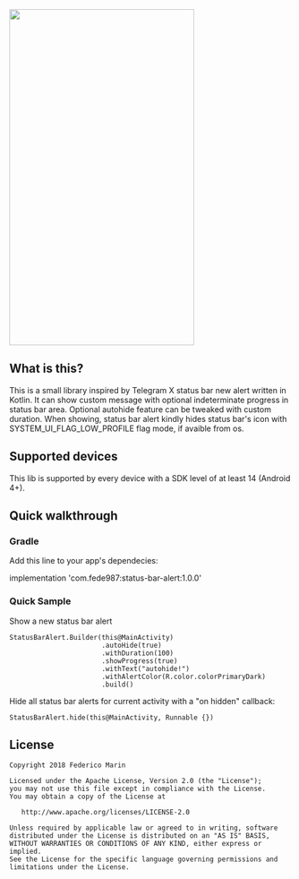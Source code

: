 <img src="https://github.com/fede87/StatusBarAlert/raw/master/status_bar_alert_demo.gif" width="330" height="600" />

## What is this?

This is a small library inspired by Telegram X status bar new alert written in Kotlin.
It can show custom message with optional indeterminate progress in status bar area.
Optional autohide feature can be tweaked with custom duration.
When showing, status bar alert kindly hides status bar's icon with SYSTEM_UI_FLAG_LOW_PROFILE flag mode, if avaible from os.

## Supported devices

This lib is supported by every device with a SDK level of at least 14 (Android 4+).


## Quick walkthrough

### Gradle

Add this line to your app's dependecies:

implementation 'com.fede987:status-bar-alert:1.0.0'

### Quick Sample

Show a new status bar alert

```
StatusBarAlert.Builder(this@MainActivity)
                       .autoHide(true)
                       .withDuration(100)
                       .showProgress(true)
                       .withText("autohide!")
                       .withAlertColor(R.color.colorPrimaryDark)
                       .build()
```

Hide all status bar alerts for current activity with a "on hidden" callback:

```
StatusBarAlert.hide(this@MainActivity, Runnable {})
```

## License

    Copyright 2018 Federico Marin

    Licensed under the Apache License, Version 2.0 (the "License");
    you may not use this file except in compliance with the License.
    You may obtain a copy of the License at

       http://www.apache.org/licenses/LICENSE-2.0

    Unless required by applicable law or agreed to in writing, software
    distributed under the License is distributed on an "AS IS" BASIS,
    WITHOUT WARRANTIES OR CONDITIONS OF ANY KIND, either express or implied.
    See the License for the specific language governing permissions and
    limitations under the License.



 
